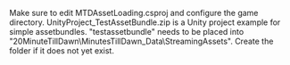 Make sure to edit MTDAssetLoading.csproj and configure the game directory.
UnityProject_TestAssetBundle.zip is a Unity project example for simple assetbundles.
"testassetbundle" needs to be placed into "20MinuteTillDawn\MinutesTillDawn_Data\StreamingAssets". Create the folder if it does not yet exist.